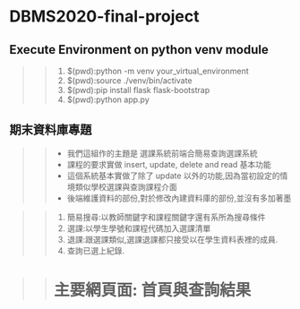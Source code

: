 # DBMS2020-final-project

## Execute Environment on python venv module 
>>1.  $(pwd):python -m venv your_virtual_environment
>>2.  $(pwd):source ./venv/bin/activate   
>>3.  $(pwd):pip install flask flask-bootstrap
>>4.  $(pwd):python app.py
## 期末資料庫專題

>>* 我們這組作的主題是 選課系統前端合簡易查詢選課系統
>>* 課程的要求實做 insert, update, delete and read 基本功能
>>* 這個系統基本實做了除了 update 以外的功能,因為當初設定的情境類似學校選課與查詢課程介面
>>* 後端維護資料的部份,對於修改內建資料庫的部份,並沒有多加著墨  

>>1. 簡易搜尋:以教師關鍵字和課程關鍵字還有系所為搜尋條件
>>2. 選課:以學生學號和課程代碼加入選課清單
>>3. 退課:跟選課類似,選課退課都只接受以在學生資料表裡的成員.
>>4. 查詢已選上紀錄.

>># 主要網頁面: 首頁與查詢結果
